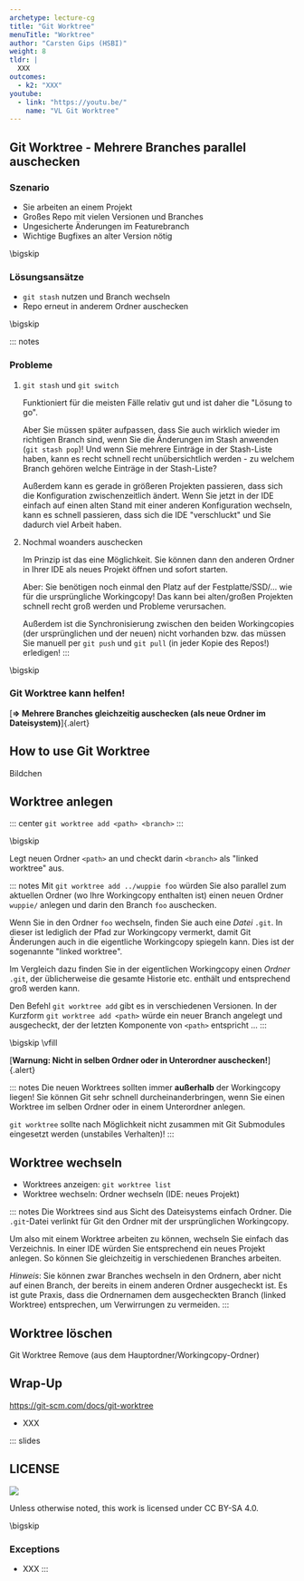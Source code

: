 ```yaml
---
archetype: lecture-cg
title: "Git Worktree"
menuTitle: "Worktree"
author: "Carsten Gips (HSBI)"
weight: 8
tldr: |
  XXX
outcomes:
  - k2: "XXX"
youtube:
  - link: "https://youtu.be/"
    name: "VL Git Worktree"
---
```



## Git Worktree - Mehrere Branches parallel auschecken

### Szenario

*   Sie arbeiten an einem Projekt
*   Großes Repo mit vielen Versionen und Branches
*   Ungesicherte Änderungen im Featurebranch
*   Wichtige Bugfixes an alter Version nötig

\bigskip

### Lösungsansätze

*   `git stash` nutzen und Branch wechseln
*   Repo erneut in anderem Ordner auschecken

\bigskip

::: notes
### Probleme

1.  `git stash` und `git switch`

    Funktioniert für die meisten Fälle relativ gut und ist daher die "Lösung to go".

    Aber Sie müssen später aufpassen, dass Sie auch wirklich wieder im richtigen
    Branch sind, wenn Sie die Änderungen im Stash anwenden (`git stash pop`)! Und
    wenn Sie mehrere Einträge in der Stash-Liste haben, kann es recht schnell recht
    unübersichtlich werden - zu welchem Branch gehören welche Einträge in der
    Stash-Liste?

    Außerdem kann es gerade in größeren Projekten passieren, dass sich die Konfiguration
    zwischenzeitlich ändert. Wenn Sie jetzt in der IDE einfach auf einen alten Stand
    mit einer anderen Konfiguration wechseln, kann es schnell passieren, dass sich die
    IDE "verschluckt" und Sie dadurch viel Arbeit haben.

2.  Nochmal woanders auschecken

    Im Prinzip ist das eine Möglichkeit. Sie können dann den anderen Ordner in Ihrer
    IDE als neues Projekt öffnen und sofort starten.

    Aber: Sie benötigen noch einmal den Platz auf der Festplatte/SSD/... wie für die
    ursprüngliche Workingcopy! Das kann bei alten/großen Projekten schnell recht
    groß werden und Probleme verursachen.

    Außerdem ist die Synchronisierung zwischen den beiden Workingcopies (der ursprünglichen
    und der neuen) nicht vorhanden bzw. das müssen Sie manuell per `git push` und `git pull`
    (in jeder Kopie des Repos!) erledigen!
:::

\bigskip

### Git Worktree kann helfen!

[**=> Mehrere Branches gleichzeitig auschecken (als neue Ordner im Dateisystem)**]{.alert}


## How to use Git Worktree

Bildchen


## Worktree anlegen

::: center
`git worktree add <path> <branch>`
:::

\bigskip

Legt neuen Ordner `<path>` an und checkt darin `<branch>` als "linked worktree" aus.

::: notes
Mit `git worktree add ../wuppie foo` würden Sie also parallel zum aktuellen Ordner
(wo Ihre Workingcopy enthalten ist) einen neuen Ordner `wuppie/` anlegen und darin
den Branch `foo` auschecken.

Wenn Sie in den Ordner `foo` wechseln, finden Sie auch eine _Datei_ `.git`. In dieser
ist lediglich der Pfad zur Workingcopy vermerkt, damit Git Änderungen auch in die
eigentliche Workingcopy spiegeln kann. Dies ist der sogenannte "linked worktree".

Im Vergleich dazu finden Sie in der eigentlichen Workingcopy einen _Ordner_ `.git`,
der üblicherweise die gesamte Historie etc. enthält und entsprechend groß werden kann.

Den Befehl `git worktree add` gibt es in verschiedenen Versionen. In der Kurzform
`git worktree add <path>` würde ein neuer Branch angelegt und ausgecheckt, der der
letzten Komponente von `<path>` entspricht ...
:::

\bigskip
\vfill

[**Warnung: Nicht in selben Ordner oder in Unterordner auschecken!**]{.alert}

::: notes
Die neuen Worktrees sollten immer **außerhalb** der Workingcopy liegen! Sie können
Git sehr schnell durcheinanderbringen, wenn Sie einen Worktree im selben Ordner oder
in einem Unterordner anlegen.

`git worktree` sollte nach Möglichkeit nicht zusammen mit Git Submodules eingesetzt
werden (unstabiles Verhalten)!
:::


## Worktree wechseln

*   Worktrees anzeigen: `git worktree list`
*   Worktree wechseln: Ordner wechseln (IDE: neues Projekt)

::: notes
Die Worktrees sind aus Sicht des Dateisystems einfach Ordner. Die `.git`-Datei verlinkt
für Git den Ordner mit der ursprünglichen Workingcopy.

Um also mit einem Worktree arbeiten zu können, wechseln Sie einfach das Verzeichnis. In
einer IDE würden Sie entsprechend ein neues Projekt anlegen. So können Sie gleichzeitig
in verschiedenen Branches arbeiten.

_Hinweis_: Sie können zwar Branches wechseln in den Ordnern, aber nicht auf einen Branch,
der bereits in einem anderen Ordner ausgecheckt ist. Es ist gute Praxis, dass die Ordnernamen
dem ausgecheckten Branch (linked Worktree) entsprechen, um Verwirrungen zu vermeiden.
:::


## Worktree löschen

Git Worktree Remove (aus dem Hauptordner/Workingcopy-Ordner)


## Wrap-Up

https://git-scm.com/docs/git-worktree

*   XXX







<!-- DO NOT REMOVE - THIS IS A LAST SLIDE TO INDICATE THE LICENSE AND POSSIBLE EXCEPTIONS (IMAGES, ...). -->
::: slides
## LICENSE
![](https://licensebuttons.net/l/by-sa/4.0/88x31.png)

Unless otherwise noted, this work is licensed under CC BY-SA 4.0.

\bigskip

### Exceptions
*   XXX
:::
